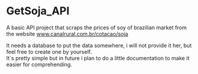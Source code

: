 # GetSoja_API
A basic API project that scraps the prices of soy of brazilian market from the website www.canalrural.com.br/cotacao/soja

It needs a database to put the data somewhere, i will not provide it her, but feel free to create one by yourself.<br>
It´s pretty simple but in future i plan to do a little documentation to make it easier for comprehending.
